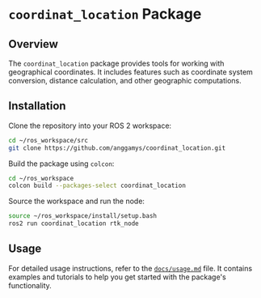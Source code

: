# `coordinat_location` Package

## Overview

The `coordinat_location` package provides tools for working with geographical coordinates. It includes features such as coordinate system conversion, distance calculation, and other geographic computations.

## Installation

Clone the repository into your ROS 2 workspace:

```bash
cd ~/ros_workspace/src
git clone https://github.com/anggamys/coordinat_location.git
```

Build the package using `colcon`:

```bash
cd ~/ros_workspace
colcon build --packages-select coordinat_location
```

Source the workspace and run the node:

```bash
source ~/ros_workspace/install/setup.bash
ros2 run coordinat_location rtk_node
```

## Usage

For detailed usage instructions, refer to the [`docs/usage.md`](docs/usage.md) file. It contains examples and tutorials to help you get started with the package's functionality.
